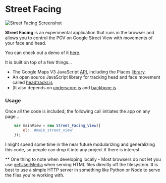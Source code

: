 Street Facing
==========

![Street Facing Screenshot](http://dl.dropbox.com/u/12445335/Screenshots/jr.png)

**Street Facing** is an experimental application that runs in the browser and allows you to control the POV on Google Street View with movements of your face and head.

You can check out a demo of it [here](http://alexhancock.com/street-facing/).

It is built on top of a few things...

* The Google Maps V3 JavaScript [API](https://developers.google.com/maps/documentation/javascript/), including the Places [library](https://developers.google.com/maps/documentation/javascript/places).
* An open source JavaScript library for tracking head and face movement called [headtrackr.js](https://github.com/auduno/headtrackr)
* (It also depends on [underscore.js](http://underscorejs.org) and [backbone.js](http://backbonejs.org)

### Usage ###

Once all the code is included, the following call initiates the app on any page...
```js
    var mainView = new Street_Facing_View({
        el: '#main_street_view'
    });
```

I might spend some time in the near future modularizing and generalizing this code, so people can drop it into any project if there is interest.

** One thing to note when developing locally - Most browsers do not let you use [getUserMedia](http://dev.w3.org/2011/webrtc/editor/getusermedia.html) when serving HTML files directly off the filesystem. It is best to use a simple HTTP server in something like Python or Node to serve the files you're working with.
